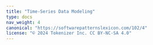 ```yaml
---
title: "Time-Series Data Modeling"
type: docs
nav_weight: 4
canonical: "https://softwarepatternslexicon.com/102/4"
license: "© 2024 Tokenizer Inc. CC BY-NC-SA 4.0"
---
```

